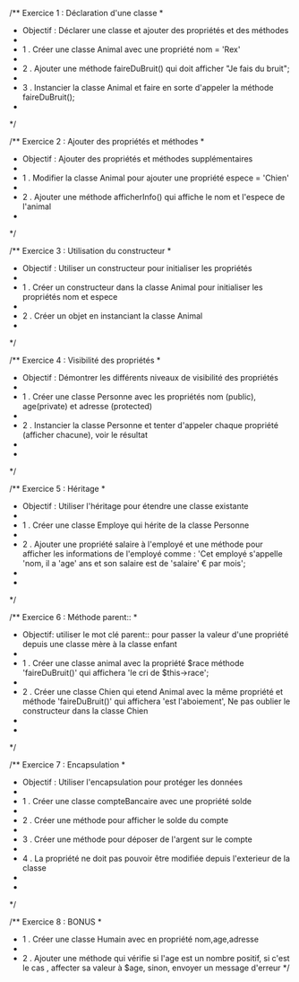 /** Exercice 1 : Déclaration d'une classe
 *
 *  Objectif : Déclarer une classe et ajouter des propriétés et des méthodes
 *
 *  1 . Créer une classe Animal avec une propriété nom = 'Rex'
 *
 *  2 . Ajouter une méthode faireDuBruit() qui doit afficher "Je fais du bruit";
 *
 *  3 . Instancier la classe Animal et faire en sorte d'appeler la méthode faireDuBruit();
 *
 */


/** Exercice 2 : Ajouter des propriétés et méthodes
 *
 *  Objectif : Ajouter des propriétés et méthodes supplémentaires
 *
 *  1 . Modifier la classe Animal pour ajouter une propriété espece = 'Chien'
 *
 * 2 . Ajouter une méthode afficherInfo() qui affiche le nom et l'espece de l'animal
 *
 */

/** Exercice 3 : Utilisation du constructeur
 *
 *  Objectif : Utiliser un constructeur pour initialiser les propriétés
 *
 *  1 . Créer un constructeur dans la classe Animal pour initialiser les propriétés nom et espece
 *
 *  2 . Créer un objet en instanciant la classe Animal
 *
 */


/** Exercice 4 : Visibilité des propriétés
 *
 *  Objectif : Démontrer les différents niveaux de visibilité des propriétés
 *
 *  1 . Créer une classe Personne avec les propriétés nom (public), age(private) et adresse (protected)
 *
 *  2 . Instancier la classe Personne et tenter d'appeler chaque propriété (afficher chacune), voir le résultat
 *
 *
 */



/** Exercice 5 : Héritage
 *
 *  Objectif : Utiliser l'héritage pour étendre une classe existante
 *
 *  1 . Créer une classe Employe qui hérite de la classe Personne
 *
 *  2 . Ajouter une propriété salaire à l'employé et une méthode pour afficher les informations de l'employé comme : 'Cet employé s'appelle 'nom, il a 'age' ans et son salaire est de 'salaire' € par mois';
 *
 *
 */


/** Exercice 6 : Méthode parent::
 *
 * Objectif: utiliser le mot clé parent:: pour passer la valeur d'une propriété depuis une classe mère à la classe enfant
 *
 *  1 . Créer une classe animal avec la propriété $race méthode 'faireDuBruit()' qui affichera 'le cri de $this->race';
 *
 *  2 . Créer une classe Chien qui etend Animal avec la même propriété et méthode 'faireDuBruit()' qui affichera 'est l'aboiement', Ne pas oublier le constructeur dans la classe Chien
 *
 *
 */

/** Exercice 7 : Encapsulation
 *
 *  Objectif : Utiliser l'encapsulation pour protéger les données
 *
 *  1 . Créer une classe compteBancaire avec une propriété solde
 *
 *  2 . Créer une méthode pour afficher le solde du compte
 *
 *  3 . Créer une méthode pour déposer de l'argent sur le compte
 *
 *  4 . La propriété ne doit pas pouvoir être modifiée depuis l'exterieur de la classe
 *
 *
 */

/** Exercice 8 : BONUS
 *
 *  1 . Créer une classe Humain avec en propriété nom,age,adresse
 *
 *  2 . Ajouter une méthode qui vérifie si l'age est un nombre positif, si c'est le cas , affecter sa valeur à $age, sinon, envoyer un message d'erreur
 */